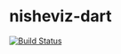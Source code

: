 nisheviz-dart
=============
[![Build Status](https://drone.io/github.com/b0ri5/nisheviz-dart/status.png)](https://drone.io/github.com/b0ri5/nisheviz-dart/latest)
